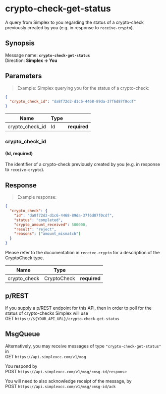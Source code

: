 # crypto-check-get-status #

A query from Simplex to you regarding the status of a crypto-check previously created by you (e.g. in response to `receive-crypto`).

## Synopsis ##

Message name: **`crypto-check-get-status`**  
Direction: **Simplex &rarr; You**

## Parameters ##

> Example: Simplex querying you for the status of a crypto-check:

```json
{
  "crypto_check_id": "da8f72d2-d1c6-4468-89da-37f6d87f0cdf"
}
```

Name            | Type |   |
--------------- | ---- | - |
crypto_check_id | Id   | **required**

### crypto_check_id ###
#### (Id, **required**)

The identifier of a crypto-check previously created by you (e.g. in response to `receive-crypto`).

## Response ##

> Example response:

```json
{
  "crypto_check": {
    "id": "da8f72d2-d1c6-4468-89da-37f6d87f0cdf",
    "status": "completed",
    "crypto_amount_received": 500000,
    "result": "reject",
    "reasons": ["amount_mismatch"]
  }
}
```

Please refer to the documentation in `receive-crypto` for a description of the CryptoCheck type.

Name         | Type        |   |
------------ | ----------- | - |
crypto_check | CryptoCheck | **required**

## p/REST ##

If you supply a p/REST endpoint for this API, then in order to poll for the status of crypto-checks Simplex will use  
<span class="http-verb http-get">GET</span> `https://${YOUR_API_URL}/crypto-check-get-status`

## MsgQueue ##

Alternatively, you may receive messages of type `"crypto-check-get-status"` in  
<span class="http-verb http-get">GET</span> `https://api.simplexcc.com/v1/msg`

You respond by  
<span class="http-verb http-post">POST</span> `https://api.simplexcc.com/v1/msg/:msg-id/response`

You will need to also acknowledge receipt of the message, by  
<span class="http-verb http-post">POST</span> `https://api.simplexcc.com/v1/msg/:msg-id/ack`

[modeline]: # ( vim: set ts=2 sw=2 expandtab wrap linebreak: )
